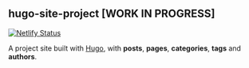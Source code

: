 ## hugo-site-project [WORK IN PROGRESS]

[![Netlify Status](https://api.netlify.com/api/v1/badges/0374e935-ed55-4ba2-822b-36167b7ce479/deploy-status)](https://app.netlify.com/sites/hugo-site-project/deploys)

A project site built with [Hugo](https://gohugo.io), with **posts**, **pages**, **categories**, **tags** and **authors**.
